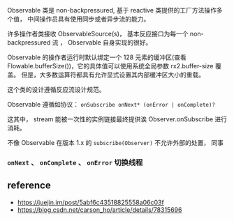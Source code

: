 Observable 类是 non-backpressured, 基于 reactive 类提供的工厂方法操作多个值， 中间操作员具有使用同步或者异步流的能力。

许多操作者类接收 ObservableSource(s)， 基本反应接口为每一个 non-backpressured 流 ， Observable 自身实现的很好。

Observable 的操作者运行时默认绑定一个 128 元素的缓冲区(查看  Flowable.bufferSize())，它的具体值可以使用系统全局参数 rx2.buffer-size 覆盖。
但是，大多数运算符都具有允许显式设置其内部缓冲区大小的重载。

这个类的设计遵循反应流设计规范。

Observable 遵循如协议： ` onSubscribe onNext* (onError | onComplete)? `

这其中， stream 能被一次性的实例链接最终提供诶 Observer.onSubscribe 进行消耗。

不像 Observable 在版本 1.x 的 `subscribe(Observer)` 不允许外部的处置， 同事 


### `onNext` 、 `onComplete` 、 `onError` 切换线程


## reference
- https://juejin.im/post/5abf6c43518825558a06c03f
- https://blog.csdn.net/carson_ho/article/details/78315696

